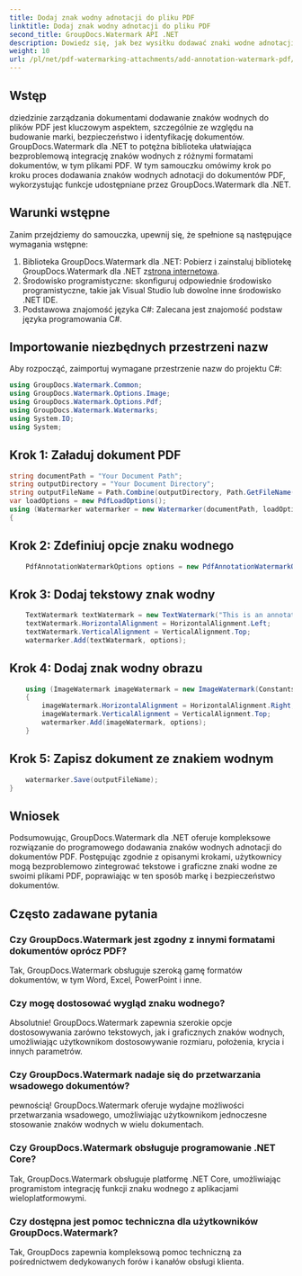 ```yaml
---
title: Dodaj znak wodny adnotacji do pliku PDF
linktitle: Dodaj znak wodny adnotacji do pliku PDF
second_title: GroupDocs.Watermark API .NET
description: Dowiedz się, jak bez wysiłku dodawać znaki wodne adnotacji do dokumentów PDF za pomocą GroupDocs.Watermark dla .NET. Z łatwością zwiększ markę i bezpieczeństwo dokumentów.
weight: 10
url: /pl/net/pdf-watermarking-attachments/add-annotation-watermark-pdf/
---
```

## Wstęp
dziedzinie zarządzania dokumentami dodawanie znaków wodnych do plików PDF jest kluczowym aspektem, szczególnie ze względu na budowanie marki, bezpieczeństwo i identyfikację dokumentów. GroupDocs.Watermark dla .NET to potężna biblioteka ułatwiająca bezproblemową integrację znaków wodnych z różnymi formatami dokumentów, w tym plikami PDF. W tym samouczku omówimy krok po kroku proces dodawania znaków wodnych adnotacji do dokumentów PDF, wykorzystując funkcje udostępniane przez GroupDocs.Watermark dla .NET.
## Warunki wstępne
Zanim przejdziemy do samouczka, upewnij się, że spełnione są następujące wymagania wstępne:
1.  Biblioteka GroupDocs.Watermark dla .NET: Pobierz i zainstaluj bibliotekę GroupDocs.Watermark dla .NET z[strona internetowa](https://releases.groupdocs.com/Watermark/net/).
2. Środowisko programistyczne: skonfiguruj odpowiednie środowisko programistyczne, takie jak Visual Studio lub dowolne inne środowisko .NET IDE.
3. Podstawowa znajomość języka C#: Zalecana jest znajomość podstaw języka programowania C#.

## Importowanie niezbędnych przestrzeni nazw
Aby rozpocząć, zaimportuj wymagane przestrzenie nazw do projektu C#:
```csharp
using GroupDocs.Watermark.Common;
using GroupDocs.Watermark.Options.Image;
using GroupDocs.Watermark.Options.Pdf;
using GroupDocs.Watermark.Watermarks;
using System.IO;
using System;
```
## Krok 1: Załaduj dokument PDF
```csharp
string documentPath = "Your Document Path";
string outputDirectory = "Your Document Directory";
string outputFileName = Path.Combine(outputDirectory, Path.GetFileName(documentPath));
var loadOptions = new PdfLoadOptions();
using (Watermarker watermarker = new Watermarker(documentPath, loadOptions))
{
```
## Krok 2: Zdefiniuj opcje znaku wodnego
```csharp
	PdfAnnotationWatermarkOptions options = new PdfAnnotationWatermarkOptions();
```
## Krok 3: Dodaj tekstowy znak wodny
```csharp
	TextWatermark textWatermark = new TextWatermark("This is an annotation watermark", new Font("Arial", 8));
	textWatermark.HorizontalAlignment = HorizontalAlignment.Left;
	textWatermark.VerticalAlignment = VerticalAlignment.Top;
	watermarker.Add(textWatermark, options);
```
## Krok 4: Dodaj znak wodny obrazu
```csharp
	using (ImageWatermark imageWatermark = new ImageWatermark(Constants.ProtectJpg))
	{
		imageWatermark.HorizontalAlignment = HorizontalAlignment.Right;
		imageWatermark.VerticalAlignment = VerticalAlignment.Top;
		watermarker.Add(imageWatermark, options);
	}
```
## Krok 5: Zapisz dokument ze znakiem wodnym
```csharp
	watermarker.Save(outputFileName);
}
```

## Wniosek
Podsumowując, GroupDocs.Watermark dla .NET oferuje kompleksowe rozwiązanie do programowego dodawania znaków wodnych adnotacji do dokumentów PDF. Postępując zgodnie z opisanymi krokami, użytkownicy mogą bezproblemowo zintegrować tekstowe i graficzne znaki wodne ze swoimi plikami PDF, poprawiając w ten sposób markę i bezpieczeństwo dokumentów.
## Często zadawane pytania
### Czy GroupDocs.Watermark jest zgodny z innymi formatami dokumentów oprócz PDF?
Tak, GroupDocs.Watermark obsługuje szeroką gamę formatów dokumentów, w tym Word, Excel, PowerPoint i inne.
### Czy mogę dostosować wygląd znaku wodnego?
Absolutnie! GroupDocs.Watermark zapewnia szerokie opcje dostosowywania zarówno tekstowych, jak i graficznych znaków wodnych, umożliwiając użytkownikom dostosowywanie rozmiaru, położenia, krycia i innych parametrów.
### Czy GroupDocs.Watermark nadaje się do przetwarzania wsadowego dokumentów?
pewnością! GroupDocs.Watermark oferuje wydajne możliwości przetwarzania wsadowego, umożliwiając użytkownikom jednoczesne stosowanie znaków wodnych w wielu dokumentach.
### Czy GroupDocs.Watermark obsługuje programowanie .NET Core?
Tak, GroupDocs.Watermark obsługuje platformę .NET Core, umożliwiając programistom integrację funkcji znaku wodnego z aplikacjami wieloplatformowymi.
### Czy dostępna jest pomoc techniczna dla użytkowników GroupDocs.Watermark?
Tak, GroupDocs zapewnia kompleksową pomoc techniczną za pośrednictwem dedykowanych forów i kanałów obsługi klienta.